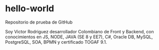 # hello-world

Repositorio de prueba de GitHub

Soy Victor Rodriguez desarrollador Colombiano de Front y Backend, con conocimientos en JS, NODE, JAVA (SE 8 y EE7), C#, Oracle DB, MySQL, PostgreSQL, SOA, BPMN y certificado TOGAF 9.1.
